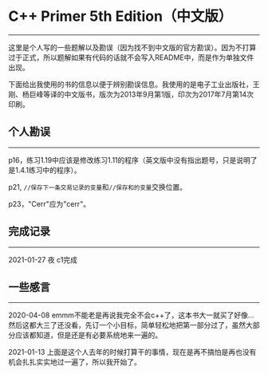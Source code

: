 # C\+\+ Primer 5th Edition（中文版）
---
这里是个人写的一些题解以及勘误（因为找不到中文版的官方勘误）。因为不打算过于正式，所以题解如果有代码的话就不会写入README中，而是作为单独文件出现。

下面给出我使用的书的信息以便于辨别勘误信息。我使用的是电子工业出版社，王刚、杨巨峰等译的中文版书，版次为2013年9月第1版，印次为2017年7月第14次印刷。

## 个人勘误
---
p16，练习1\.19中应该是修改练习1\.11的程序（英文版中没有指出题号，只是说明了是1\.4\.1练习中的程序）。

p21, `//保存下一条交易记录的变量`和`//保存和的变量`交换位置。

p23，"Cerr"应为"cerr"。

## 完成记录
---
2021-01-27 夜 c1完成

## 一些感言
---
2020-04-08 emmm不能老是再说我完全不会c++了，这本书大一就买了好像...然后这都大三了还没看，先订一个小目标，简单轻松地把第一部分过了，虽然大部分应该都知道，但是还是有必要系统地来一遍的。

2021-01-13 上面是这个人去年的时候打算干的事情，现在是再不搞怕是再也没有机会扎扎实实地过一遍了，所以我开始了。

